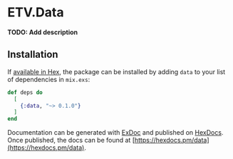 # ETV.Data

**TODO: Add description**

## Installation

If [available in Hex](https://hex.pm/docs/publish), the package can be installed
by adding `data` to your list of dependencies in `mix.exs`:

```elixir
def deps do
  [
    {:data, "~> 0.1.0"}
  ]
end
```

Documentation can be generated with [ExDoc](https://github.com/elixir-lang/ex_doc)
and published on [HexDocs](https://hexdocs.pm). Once published, the docs can
be found at [https://hexdocs.pm/data](https://hexdocs.pm/data).

